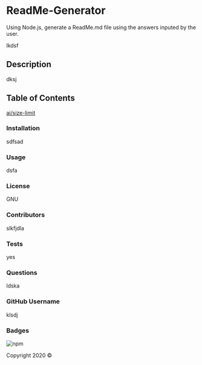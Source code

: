   # ReadMe-Generator
  Using Node.js, generate a ReadMe.md file using the answers inputed by the user.

  lkdsf

  ## Description
  dksj

  ## Table of Contents
  [ai/size-limit](./readme#Description)

  ### Installation
  sdfsad

  ### Usage 
  dsfa

  ### License
  GNU

  ### Contributors
  slkfjdla

  ### Tests
  yes

  ### Questions
  ldska

  ### GitHub Username
  klsdj

  ### Badges
  ![npm](https://img.shields.io/static/v1?label=license&message=GNU&color=blue)

  Copyright 2020 &copy;
  
